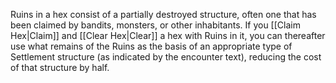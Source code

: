 Ruins in a hex consist of a partially destroyed structure, often one that has been claimed by bandits, monsters, or other inhabitants. If you [[Claim Hex|Claim]] and [[Clear Hex|Clear]] a hex with Ruins in it, you can thereafter use what remains of the Ruins as the basis of an appropriate type of Settlement structure (as indicated by the encounter text), reducing the cost of that structure by half.